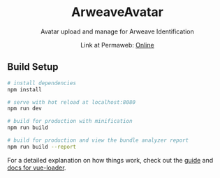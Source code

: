 <h1 align="center">ArweaveAvatar</h1>
<p align="center">Avatar upload and manage for Arweave Identification</p>
<p align="center"> Link at Permaweb: <a href="https://arweave.net/iW0lLW-C4QsoEwhFU3oRUeVnEYBw7A1rO5zi2bz-mU8">Online</a></p>

## Build Setup

``` bash
# install dependencies
npm install

# serve with hot reload at localhost:8080
npm run dev

# build for production with minification
npm run build

# build for production and view the bundle analyzer report
npm run build --report
```

For a detailed explanation on how things work, check out the [guide](http://vuejs-templates.github.io/webpack/) and [docs for vue-loader](http://vuejs.github.io/vue-loader).
